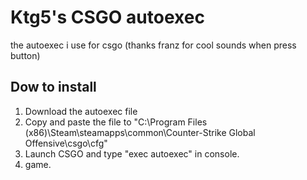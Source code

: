 # Ktg5's CSGO autoexec
the autoexec i use for csgo
(thanks franz for cool sounds when press button)

## Dow to install
1. Download the autoexec file
2. Copy and paste the file to "C:\Program Files (x86)\Steam\steamapps\common\Counter-Strike Global Offensive\csgo\cfg"
3. Launch CSGO and type "exec autoexec" in console.
4. game.
